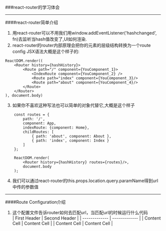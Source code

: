 ###react-router的学习体会
* * *
####react-router简单介绍
1.	用react-router可以不用我们用window.addEventListener('hashchanged', fn)去监听当hash值改变了,UI如何渲染.  
2.	react-router的router内部原理会把你的<Route>元素的层级结构转换为一个route config JSX语法大概是这个样子的:  
```
ReactDOM.render((
	<Router history={hashHistory}>
		<Route path="/" component={YouComponent_1}>
			<IndexRoute component={YouComponent_2} />
			<Route path="index" component={YouComponent_3}/>
			<Route path="about" component={YouComponent_4}/>
		</Route>	
	</Router>
), document.body)
```
3.	如果你不喜欢这种写法也可以简单的对象代替它,大概是这个样子  
```
	const routes = {
		path: '/',
		component: App,
		indexRoute: {component: Home},
		childRoutes: [
			{ path: 'about', component: About },
			{ path: 'index', component: Index }
		]
	};
	
	ReactDOM.render(
		<Router history={hashHistory} routes={routes}/>,
		document.body
	);
```
4.	我们可以通过react-router的this.props.location.query.paramName得到url中传的参数值
* * *
####Route Configuration介绍
1.	这个配置文件告诉router如何去匹配url，当匹配url的时候运行什么代码  
| First Header  | Second Header |
| ------------- | ------------- |
| Content Cell  | Content Cell  |
| Content Cell  | Content Cell  |
